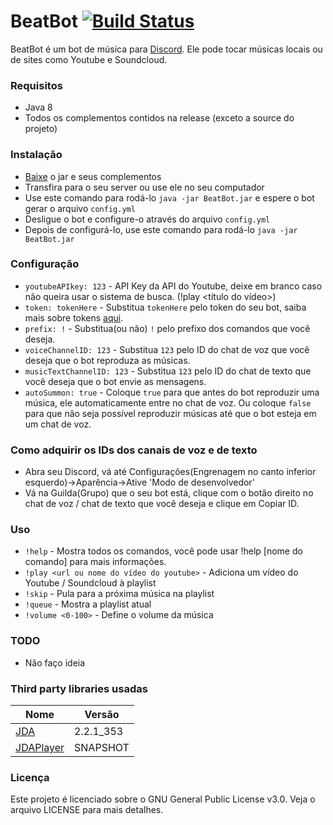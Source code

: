 # BeatBot [![Build Status](https://travis-ci.org/davipatury/BeatBot.svg?branch=master)](https://travis-ci.org/davipatury/BeatBot)
BeatBot é um bot de música para [Discord](http://www.discordapp.com). Ele pode tocar músicas locais ou de sites como Youtube e Soundcloud.

### Requisitos
- Java 8
- Todos os complementos contidos na release (exceto a source do projeto)

### Instalação
- [Baixe](https://github.com/davipatury/BeatBot/releases) o jar e seus complementos
- Transfira para o seu server ou use ele no seu computador
- Use este comando para rodá-lo `java -jar BeatBot.jar` e espere o bot gerar o arquivo `config.yml`
- Desligue o bot e configure-o através do arquivo `config.yml`
- Depois de configurá-lo, use este comando para rodá-lo `java -jar BeatBot.jar`

### Configuração
- `youtubeAPIkey: 123` - API Key da API do Youtube, deixe em branco caso não queira usar o sistema de busca. (!play <título do vídeo>)
- `token: tokenHere` - Substitua `tokenHere` pelo token do seu bot, saiba mais sobre tokens [aqui](https://discordapp.com/developers/docs/topics/oauth2).
- `prefix: !` - Substitua(ou não) `!` pelo prefixo dos comandos que você deseja.
- `voiceChannelID: 123` - Substitua `123` pelo ID do chat de voz que você deseja que o bot reproduza as músicas.
- `musicTextChannelID: 123` - Substitua `123` pelo ID do chat de texto que você deseja que o bot envie as mensagens.
- `autoSummon: true` - Coloque `true` para que antes do bot reproduzir uma música, ele automaticamente entre no chat de voz. Ou coloque `false` para que não seja possível reproduzir músicas até que o bot esteja em um chat de voz.

### Como adquirir os IDs dos canais de voz e de texto
- Abra seu Discord, vá até Configurações(Engrenagem no canto inferior esquerdo)->Aparência->Ative 'Modo de desenvolvedor'
- Vá na Guilda(Grupo) que o seu bot está, clique com o botão direito no chat de voz / chat de texto que você deseja e clique em Copiar ID.

### Uso
- `!help` - Mostra todos os comandos, você pode usar !help [nome do comando] para mais informações.
- `!play <url ou nome do vídeo do youtube>` - Adiciona um vídeo do Youtube / Soundcloud à playlist
- `!skip` - Pula para a próxima música na playlist
- `!queue` - Mostra a playlist atual
- `!volume <0-100>` - Define o volume da música

### TODO
- Não faço ideia

### Third party libraries usadas
| Nome | Versão |
|------|---------|
| [JDA](https://github.com/DV8FromTheWorld/JDA)  | 2.2.1_353 |
| [JDAPlayer](https://github.com/DV8FromTheWorld/JDA-Player) | SNAPSHOT |

### Licença
Este projeto é licenciado sobre o GNU General Public License v3.0. Veja o arquivo LICENSE para mais detalhes.
